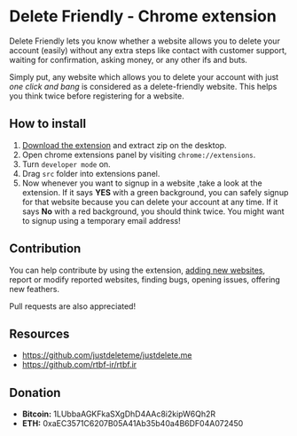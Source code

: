 # Delete Friendly - Chrome extension
Delete Friendly lets you know whether a website allows you to delete your account (easily) without any extra steps like contact with customer support, waiting for confirmation, asking money, or any other ifs and buts. 

Simply put, any website which allows you to delete your account with just *one click and bang* is considered as a delete-friendly website. This helps you think twice before registering for a website.

## How to install
1. [Download the extension](https://github.com/sir-kokabi/delete-friendly/archive/refs/heads/main.zip) and extract zip on the desktop.
2. Open chrome extensions panel by visiting `chrome://extensions`.
3. Turn `developer mode` on.
4. Drag `src` folder into extensions panel.
5. Now whenever you want to signup in a website ,take a look at the extension. If it says **YES** with a green background, you can safely signup for that website because you can delete your account at any time. If it says **No** with a red background, you should think twice. You might want to signup using a temporary email address!


## Contribution
You can help contribute by using the extension, [adding new websites](data), report or modify reported websites, finding bugs, opening issues, offering new feathers. 

Pull requests are also appreciated!

## Resources
- https://github.com/justdeleteme/justdelete.me
- https://github.com/rtbf-ir/rtbf.ir

## Donation
- **Bitcoin:** 1LUbbaAGKFkaSXgDhD4AAc8i2kipW6Qh2R
- **ETH:** 0xaEC3571C6207B05A41Ab35b40a4B6DF04A072450
